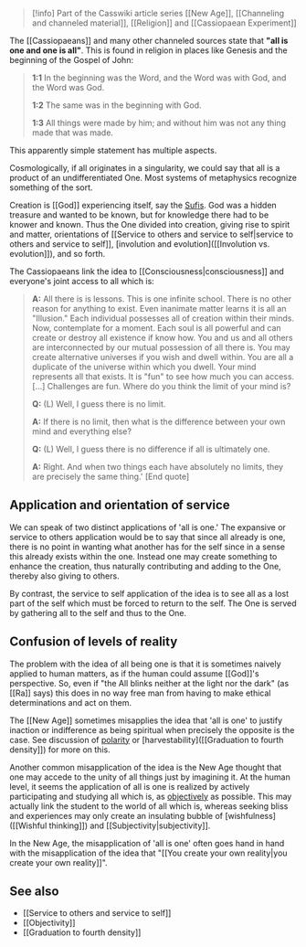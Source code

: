 
> [!info] Part of the Casswiki article series [[New Age]], [[Channeling and channeled material]], [[Religion]] and [[Cassiopaean Experiment]]

The [[Cassiopaeans]] and many other channeled sources state that **"all is one and one is all"**. This is found in religion in places like Genesis and the beginning of the Gospel of John:

> **1:1** In the beginning was the Word, and the Word was with God, and the Word was God.
> 
> **1:2** The same was in the beginning with God.
> 
> **1:3** All things were made by him; and without him was not any thing made that was made.

This apparently simple statement has multiple aspects.

Cosmologically, if all originates in a singularity, we could say that all is a product of an undifferentiated One. Most systems of metaphysics recognize something of the sort.

Creation is [[God]] experiencing itself, say the [Sufis]([[Sufism]]). God was a hidden treasure and wanted to be known, but for knowledge there had to be knower and known. Thus the One divided into creation, giving rise to spirit and matter, orientations of [[Service to others and service to self|service to others and service to self]], [involution and evolution]([[Involution vs. evolution]]), and so forth.

The Cassiopaeans link the idea to [[Consciousness|consciousness]] and everyone's joint access to all which is:

> **A:** All there is is lessons. This is one infinite school. There is no other reason for anything to exist. Even inanimate matter learns it is all an "Illusion." Each individual possesses all of creation within their minds. Now, contemplate for a moment. Each soul is all powerful and can create or destroy all existence if know how. You and us and all others are interconnected by our mutual possession of all there is. You may create alternative universes if you wish and dwell within. You are all a duplicate of the universe within which you dwell. Your mind represents all that exists. It is "fun" to see how much you can access. \[…\] Challenges are fun. Where do you think the limit of your mind is?
> 
> **Q:** (L) Well, I guess there is no limit.
> 
> **A:** If there is no limit, then what is the difference between your own mind and everything else?
> 
> **Q:** (L) Well, I guess there is no difference if all is ultimately one.
> 
> **A:** Right. And when two things each have absolutely no limits, they are precisely the same thing.' \[End quote\]

Application and orientation of service
--------------------------------------

We can speak of two distinct applications of 'all is one.' The expansive or service to others application would be to say that since all already is one, there is no point in wanting what another has for the self since in a sense this already exists within the one. Instead one may create something to enhance the creation, thus naturally contributing and adding to the One, thereby also giving to others.

By contrast, the service to self application of the idea is to see all as a lost part of the self which must be forced to return to the self. The One is served by gathering all to the self and thus to the One.

Confusion of levels of reality
------------------------------

The problem with the idea of all being one is that it is sometimes naively applied to human matters, as if the human could assume [[God]]'s perspective. So, even if "the All blinks neither at the light nor the dark" (as [[Ra]] says) this does in no way free man from having to make ethical determinations and act on them.

The [[New Age]] sometimes misapplies the idea that 'all is one' to justify inaction or indifference as being spiritual when precisely the opposite is the case. See discussion of [polarity]([[Polarity]]) or [harvestability]([[Graduation to fourth density]]) for more on this.

Another common misapplication of the idea is the New Age thought that one may accede to the unity of all things just by imagining it. At the human level, it seems the application of all is one is realized by actively participating and studying all which is, as [objectively]([[Objectivity]]) as possible. This may actually link the student to the world of all which is, whereas seeking bliss and experiences may only create an insulating bubble of [wishfulness]([[Wishful thinking]]) and [[Subjectivity|subjectivity]].

In the New Age, the misapplication of 'all is one' often goes hand in hand with the misapplication of the idea that "[[You create your own reality|you create your own reality]]".

See also
--------

*   [[Service to others and service to self]]
*   [[Objectivity]]
*   [[Graduation to fourth density]]